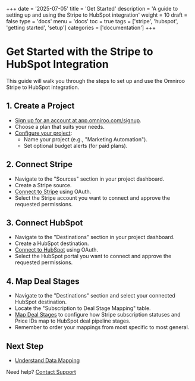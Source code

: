 +++
date = '2025-07-05'
title = 'Get Started'
description = 'A guide to setting up and using the Stripe to HubSpot integration'
weight = 10
draft = false
type = 'docs'
menu = 'docs'
toc = true
tags = ['stripe', 'hubspot', 'getting started', 'setup']
categories = ['documentation']
+++

# Get Started with the Stripe to HubSpot Integration

This guide will walk you through the steps to set up and use the Omniroo Stripe to HubSpot integration.

## 1. Create a Project

*   [Sign up for an account at app.omniroo.com/signup](https://app.omniroo.com/signup).
*   Choose a plan that suits your needs.
*   [Configure your project](/docs/create-project):
    *   Name your project (e.g., "Marketing Automation").
    *   Set optional budget alerts (for paid plans).

## 2. Connect Stripe

*   Navigate to the "Sources" section in your project dashboard.
*   Create a Stripe source.
*   [Connect to Stripe](/docs/connect-stripe) using OAuth.
*   Select the Stripe account you want to connect and approve the requested permissions.

## 3. Connect HubSpot

*   Navigate to the "Destinations" section in your project dashboard.
*   Create a HubSpot destination.
*   [Connect to HubSpot](/docs/connect-hubspot) using OAuth.
*   Select the HubSpot portal you want to connect and approve the requested permissions.

## 4. Map Deal Stages

*   Navigate to the "Destinations" section and select your connected HubSpot destination.
*   Locate the "Subscription to Deal Stage Mapping" table.
*   [Map Deal Stages](/docs/map-deal-stage) to configure how Stripe subscription statuses and Price IDs map to HubSpot deal pipeline stages.
*   Remember to order your mappings from most specific to most general.

## Next Step
- [Understand Data Mapping](/docs/stripe-hubspot-data-mapping)

Need help? [Contact Support](/contact)
